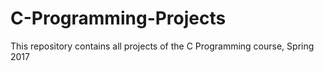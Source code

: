 # C-Programming-Projects
This repository contains all projects of the C Programming course, Spring 2017
